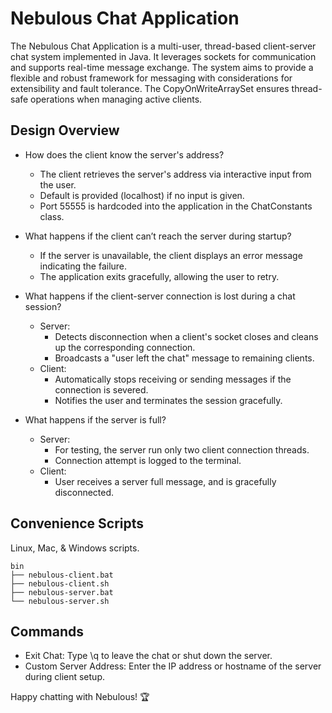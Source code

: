# Nebulous Chat Application

The Nebulous Chat Application is a multi-user, thread-based client-server chat system implemented in Java. It leverages sockets for communication and supports real-time message exchange. The system aims to provide a flexible and robust framework for messaging with considerations for extensibility and fault tolerance. The CopyOnWriteArraySet ensures thread-safe operations when managing active clients.

## Design Overview

- How does the client know the server's address?
    - The client retrieves the server's address via interactive input from the user.
    - Default is provided (localhost) if no input is given.
    - Port 55555 is hardcoded into the application in the ChatConstants class.

- What happens if the client can’t reach the server during startup?
    - If the server is unavailable, the client displays an error message indicating the failure.
    - The application exits gracefully, allowing the user to retry.

- What happens if the client-server connection is lost during a chat session?
    - Server:
        - Detects disconnection when a client's socket closes and cleans up the corresponding connection.
        - Broadcasts a "user left the chat" message to remaining clients.
    - Client:
        - Automatically stops receiving or sending messages if the connection is severed.
        - Notifies the user and terminates the session gracefully.

- What happens if the server is full?
    - Server:
        - For testing, the server run only two client connection threads.
        - Connection attempt is logged to the terminal.
    - Client:
        - User receives a server full message, and is gracefully disconnected.


## Convenience Scripts
Linux, Mac, & Windows scripts.
```
bin
├── nebulous-client.bat
├── nebulous-client.sh
├── nebulous-server.bat
└── nebulous-server.sh
```
## Commands

- Exit Chat: Type \q to leave the chat or shut down the server.
- Custom Server Address: Enter the IP address or hostname of the server during client setup.

Happy chatting with Nebulous! 🏆